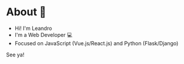 # About 🌱
- Hi! I'm Leandro
- I'm a Web Developer 💻
- Focused on JavaScript (Vue.js/React.js) and Python (Flask/Django)

See ya!

<!---
leandro-alvesc/leandro-alvesc is a ✨ special ✨ repository because its `README.md` (this file) appears on your GitHub profile.
You can click the Preview link to take a look at your changes.
--->
